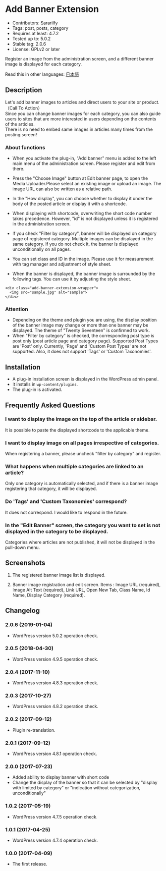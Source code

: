 # Add Banner Extension
- Contributors: Sararilfy
- Tags: post, posts, category
- Requires at least: 4.7.2
- Tested up to: 5.0.2
- Stable tag: 2.0.6
- License: GPLv2 or later

Register an image from the administration screen, and a different banner image is displayed for each category.

Read this in other languages: <a href="./README.ja.md">日本語</a>


## Description

Let's add banner images to articles and direct users to your site or product.（Call To Action）<br>
Since you can change banner images for each category, you can also guide users to sites that are more interested in users depending on the contents of the articles.<br>
There is no need to embed same images in articles many times from the posting screen!

### About functions
* When you activate the plug-in, "Add banner" menu is added to the left main menu of the administration screen. Please register and edit from there.

* Press the "Choose Image" button at Edit banner page, to open the Media Uploader.Please select an existing image or upload an image.
The image URL can also be written as a relative path.

* In the "How display", you can choose whether to display it under the body of the posted article or display it with a shortcode.

* When displaying with shortcode, overwriting the short code number takes precedence. However, "id" is not displayed unless it is registered in the administration screen.

* If you check "Filter by category", banner will be displayed on category page of registered category. Multiple images can be displayed in the same category. If you do not check it, the banner is displayed unconditionally on all pages.

* You can set class and ID in the image. Please use it for measurement with tag manager and adjustment of style sheet.

* When the banner is displayed, the banner image is surrounded by the following tags.
You can use it by adjusting the style sheet.
```
<div class="add-banner-extension-wrapper">
  <img src="sample.jpg" alt="sample">
</div>
```

### Attention

* Depending on the theme and plugin you are using, the display position of the banner image may change or more than one banner may be displayed. The theme of "Twenty Seventeen" is confirmed to work.
* When "Filter by category" is checked, the corresponding post type is post only (post article page and category page). Supported Post Types are 'Post' only. Currently, 'Page' and 'Custom Post Types' are not supported. Also, it does not support 'Tags' or 'Custom Taxonomies'.

## Installation

* A plug-in installation screen is displayed in the WordPress admin panel.
* It installs in `wp-content/plugins`.
* The plug-in is activated.

## Frequently Asked Questions

### I want to display the image on the top of the article or sidebar. 
It is possible to paste the displayed shortcode to the applicable theme.

### I want to display image on all pages irrespective of categories.
When registering a banner, please uncheck "filter by category" and register.

### What happens when multiple categories are linked to an article? 
Only one category is automatically selected, and if there is a banner image registering that category, it will be displayed.

### Do 'Tags' and 'Custom Taxonomies' correspond? 
It does not correspond. I would like to respond in the future.

### In the "Edit Banner" screen, the category you want to set is not displayed in the category to be displayed.
Categories where articles are not published, it will not be displayed in the pull-down menu.

## Screenshots

1. The registered banner image list is displayed.

2. Banner image registration and edit screen. Items : Image URL (required), Image Alt Text (required), Link URL, Open New Tab, Class Name, Id Name, Display Category (required).

## Changelog

### 2.0.6 (2019-01-04)
* WordPress version 5.0.2 operation check.

### 2.0.5 (2018-04-30)
* WordPress version 4.9.5 operation check.

### 2.0.4 (2017-11-10)
* WordPress version 4.8.3 operation check.

### 2.0.3 (2017-10-27)
* WordPress version 4.8.2 operation check.

### 2.0.2 (2017-09-12)
* Plugin re-translation.

### 2.0.1 (2017-09-12)
* WordPress version 4.8.1 operation check.

### 2.0.0 (2017-07-23)
* Added ability to display banner with short code
* Change the display of the banner so that it can be selected by "display with limited by category" or "indication without categorization, unconditionally"

### 1.0.2 (2017-05-19)
* WordPress version 4.7.5 operation check.

### 1.0.1 (2017-04-25)
* WordPress version 4.7.4 operation check.

### 1.0.0 (2017-04-09)
* The first release.